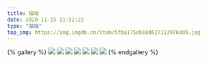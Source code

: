 ```yaml
---
title: 猫咖
date: 2020-11-15 11:52:22
type: "猫咖"
top_img: https://img.imgdb.cn/item/5fba175eb18d627113976dd9.jpg
---
```

{% gallery %}
![](https://pic.downk.cc/item/5fb0a184c5384a80f8edd5af.jpg)
![](https://pic.downk.cc/item/5fb0a28613b6a3f6d116672b.jpg)
![](https://pic.downk.cc/item/5fb0a29db7544281d356bf81.jpg)
![](https://pic.downk.cc/item/5fb0a2b3b7544281d356c668.jpg)
![](https://pic.downk.cc/item/5fb0a2c8b7544281d356cca0.jpg)
![](https://pic.downk.cc/item/5fb0a2dbb7544281d356d1a0.jpg)
![](https://pic.downk.cc/item/5fb0a2eab7544281d356d634.jpg)
{% endgallery %}


